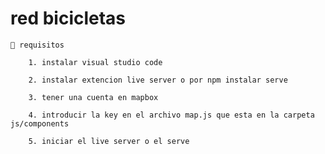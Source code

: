 # red bicicletas

    🚀 requisitos

        1. instalar visual studio code

        2. instalar extencion live server o por npm instalar serve

        3. tener una cuenta en mapbox

        4. introducir la key en el archivo map.js que esta en la carpeta js/components

        5. iniciar el live server o el serve
